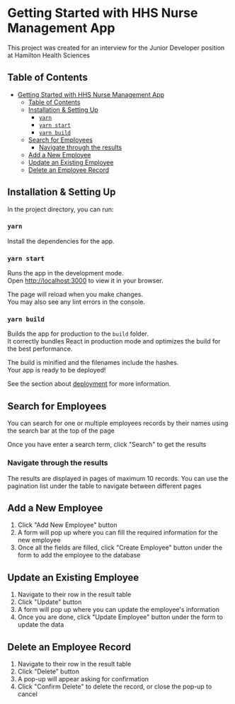 # Getting Started with HHS Nurse Management App

This project was created for an interview for the Junior Developer position at Hamilton Health Sciences

## Table of Contents
- [Getting Started with HHS Nurse Management App](#getting-started-with-hhs-nurse-management-app)
  - [Table of Contents](#table-of-contents)
  - [Installation \& Setting Up](#installation--setting-up)
    - [`yarn`](#yarn)
    - [`yarn start`](#yarn-start)
    - [`yarn build`](#yarn-build)
  - [Search for Employees](#search-for-employees)
    - [Navigate through the results](#navigate-through-the-results)
  - [Add a New Employee](#add-a-new-employee)
  - [Update an Existing Employee](#update-an-existing-employee)
  - [Delete an Employee Record](#delete-an-employee-record)

## Installation & Setting Up

In the project directory, you can run:

### `yarn`

Install the dependencies for the app.

### `yarn start`

Runs the app in the development mode.\
Open [http://localhost:3000](http://localhost:3000) to view it in your browser.

The page will reload when you make changes.\
You may also see any lint errors in the console.

### `yarn build`

Builds the app for production to the `build` folder.\
It correctly bundles React in production mode and optimizes the build for the best performance.

The build is minified and the filenames include the hashes.\
Your app is ready to be deployed!

See the section about [deployment](https://facebook.github.io/create-react-app/docs/deployment) for more information.

## Search for Employees

You can search for one or multiple employees records by their names using the search bar at the top of the page

Once you have enter a search term, click "Search" to get the results

### Navigate through the results

The results are displayed in pages of maximum 10 records. You can use the pagination list under the table to navigate between different pages

## Add a New Employee

1. Click "Add New Employee" button
2. A form will pop up where you can fill the required information for the new employee
3. Once all the fields are filled, click "Create Employee" button under the form to add the employee to the database

## Update an Existing Employee

1. Navigate to their row in the result table
2. Click "Update" button
3. A form will pop up where you can update the employee's information
4. Once you are done, click "Update Employee" button under the form to update the data

## Delete an Employee Record

1. Navigate to their row in the result table
2. Click "Delete" button
3. A pop-up will appear asking for confirmation
4. Click "Confirm Delete" to delete the record, or close the pop-up to cancel
